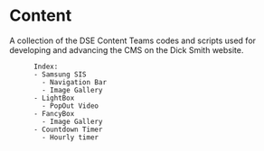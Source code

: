 Content
=======

A collection of the DSE Content Teams codes and scripts used for developing and advancing the CMS on the Dick Smith website.



          Index:
          - Samsung SIS
            - Navigation Bar
            - Image Gallery
          - LightBox
            - PopOut Video
          - FancyBox
            - Image Gallery
          - Countdown Timer
            - Hourly timer
            
            




